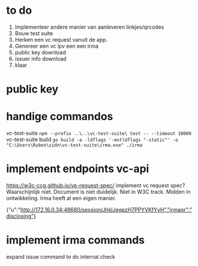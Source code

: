 # to do
1. Implementeer andere manier van aanleveren linkjes/qrcodes
1. Bouw test suite 
1. Herken een vc request vanuit de app.
2. Genereer een vc ipv een een irma
3. public key download
4. issuer info download
5. klaar

# public key

# handige commandos
vc-test-suite `npm --prefix ..\..\vc-test-suite\ test -- --timeout 10000`
vc-test-suite build `go build -a -ldflags '-extldflags "-static"' -o "C:\Users\Ruben\sidn\vc-test-suite\irma.exe" ./irma`

# implement endpoints vc-api
<!-- Issuing:
GET /credentials	Gets list of credentials or verifiable credentials
GET /credentials/{id}	Gets a credential or verifiable credential by ID
DELETE /credentials/{id}	Deletes a credential or verifiable credential by ID
POST /credentials/issue	Issues a credential and returns it in the response body.
POST /credentials/status	Updates the status of an issued credential -->
<!-- Verifying:
| Endpoint                   | Description                                                                                                    |
|----------------------------|----------------------------------------------------------------------------------------------------------------|
| POST /credentials/verify   | Verifies a verifiableCredential and returns a verificationResult in the response body.                         |
| POST /presentations/verify | Verifies a Presentation with or without proofs attached and returns a verificationResult in the response body. | -->
<!-- Presentation
| Endpoint                                       | Description                                                |
|------------------------------------------------|------------------------------------------------------------|
| POST /credentials/derive                       | Derives a credential and returns it in the response body.  |
| POST /presentations/prove                      | Proves a presentation and returns it in the response body. |
| GET /presentations                             | Gets list of presentations or verifiable presentations     |
| GET /presentations/{id}                        | Gets a presentation or verifiable presentation by ID       |
| DELETE /presentations/{id}                     | Deletes a presentation or verifiable presentation by ID    |
| POST /exchanges/                               | Error: API Endpoint not defined - /exchanges/              |
| POST /exchanges/{exchange-id}                  | Initiates an exchange of information.                      |
| POST /exchanges/{exchange-id}/{transaction-id} | Receives information related to an existing exchange.      | -->

https://w3c-ccg.github.io/vp-request-spec/
implement vc request spec?
Waarschijnlijk niet. Document is niet duidelijk. Niet in W3C track. Midden in ontwikkeling. Irma heeft al een eigen manier.

{"u":"http://172.16.0.34:48680/session/JhklJeqezH7PPYVKfYvH","irmaqr":"disclosing"}
# implement irma commands
expand issue command to do internal check